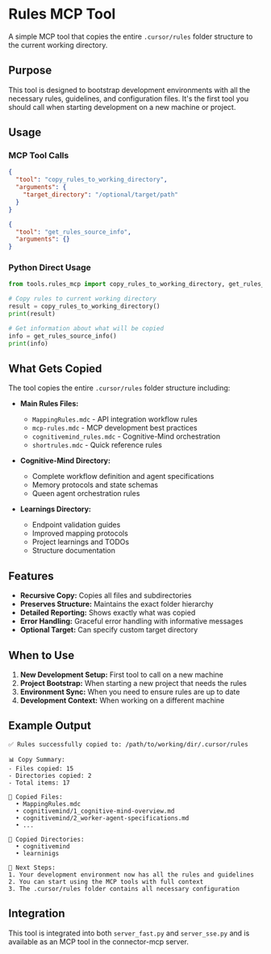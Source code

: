 # Rules MCP Tool

A simple MCP tool that copies the entire `.cursor/rules` folder structure to the current working directory.

## Purpose

This tool is designed to bootstrap development environments with all the necessary rules, guidelines, and configuration files. It's the first tool you should call when starting development on a new machine or project.

## Usage

### MCP Tool Calls

```json
{
  "tool": "copy_rules_to_working_directory",
  "arguments": {
    "target_directory": "/optional/target/path"
  }
}
```

```json
{
  "tool": "get_rules_source_info",
  "arguments": {}
}
```

### Python Direct Usage

```python
from tools.rules_mcp import copy_rules_to_working_directory, get_rules_source_info

# Copy rules to current working directory
result = copy_rules_to_working_directory()
print(result)

# Get information about what will be copied
info = get_rules_source_info()
print(info)
```

## What Gets Copied

The tool copies the entire `.cursor/rules` folder structure including:

- **Main Rules Files:**
  - `MappingRules.mdc` - API integration workflow rules
  - `mcp-rules.mdc` - MCP development best practices
  - `cognitivemind_rules.mdc` - Cognitive-Mind orchestration
  - `shortrules.mdc` - Quick reference rules

- **Cognitive-Mind Directory:**
  - Complete workflow definition and agent specifications
  - Memory protocols and state schemas
  - Queen agent orchestration rules

- **Learnings Directory:**
  - Endpoint validation guides
  - Improved mapping protocols
  - Project learnings and TODOs
  - Structure documentation

## Features

- **Recursive Copy:** Copies all files and subdirectories
- **Preserves Structure:** Maintains the exact folder hierarchy
- **Detailed Reporting:** Shows exactly what was copied
- **Error Handling:** Graceful error handling with informative messages
- **Optional Target:** Can specify custom target directory

## When to Use

1. **New Development Setup:** First tool to call on a new machine
2. **Project Bootstrap:** When starting a new project that needs the rules
3. **Environment Sync:** When you need to ensure rules are up to date
4. **Development Context:** When working on a different machine

## Example Output

```
✅ Rules successfully copied to: /path/to/working/dir/.cursor/rules

📊 Copy Summary:
- Files copied: 15
- Directories copied: 2
- Total items: 17

📁 Copied Files:
  • MappingRules.mdc
  • cognitivemind/1_cognitive-mind-overview.md
  • cognitivemind/2_worker-agent-specifications.md
  • ...

📂 Copied Directories:
  • cognitivemind
  • learninigs

🚀 Next Steps:
1. Your development environment now has all the rules and guidelines
2. You can start using the MCP tools with full context
3. The .cursor/rules folder contains all necessary configuration
```

## Integration

This tool is integrated into both `server_fast.py` and `server_sse.py` and is available as an MCP tool in the connector-mcp server.
